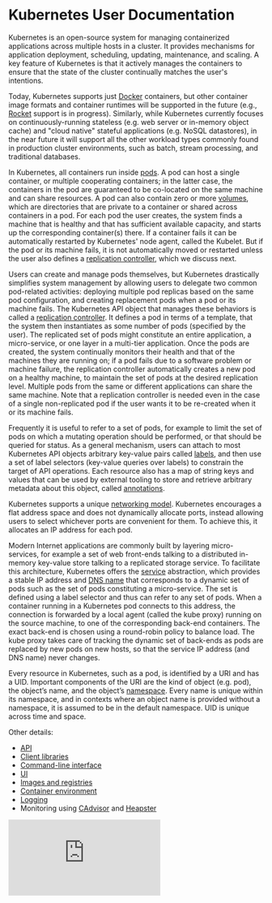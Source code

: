 # Kubernetes User Documentation

Kubernetes is an open-source system for managing containerized applications across multiple hosts in a cluster. It provides mechanisms for application deployment, scheduling, updating, maintenance, and scaling. A key feature of Kubernetes is that it actively manages the containers to ensure that the state of the cluster continually matches the user's intentions.

Today, Kubernetes supports just [Docker](http://www.docker.io) containers, but other container image formats and container runtimes will be supported in the future (e.g., [Rocket](https://coreos.com/blog/rocket/) support is in progress). Similarly, while Kubernetes currently focuses on continuously-running stateless (e.g. web server or in-memory object cache) and "cloud native" stateful applications (e.g. NoSQL datastores), in the near future it will support all the other workload types commonly found in production cluster environments, such as batch, stream processing, and traditional databases. 

In Kubernetes, all containers run inside [pods](pods.md). A pod can host a single container, or multiple cooperating containers; in the latter case, the containers in the pod are guaranteed to be co-located on the same machine and can share resources. A pod can also contain zero or more [volumes](volumes.md), which are directories that are private to a container or shared across containers in a pod. For each pod the user creates, the system finds a machine that is healthy and that has sufficient available capacity, and starts up the corresponding container(s) there. If a container fails it can be automatically restarted by Kubernetes' node agent, called the Kubelet. But if the pod or its machine fails, it is not automatically moved or restarted unless the user also defines a [replication controller](replication-controller.md), which we discuss next.

Users can create and manage pods themselves, but Kubernetes drastically simplifies system management by allowing users to delegate two common pod-related activities: deploying multiple pod replicas based on the same pod configuration, and creating replacement pods when a pod or its machine fails. The Kubernetes API object that manages these behaviors is called a [replication controller](replication-controller.md). It defines a pod in terms of a template, that the system then instantiates as some number of pods (specified by the user). The replicated set of pods might constitute an entire application, a micro-service, or one layer in a multi-tier application. Once the pods are created, the system continually monitors their health and that of the machines they are running on; if a pod fails due to a software problem or machine failure, the replication controller automatically creates a new pod on a healthy machine, to maintain the set of pods at the desired replication level. Multiple pods from the same or different applications can share the same machine. Note that a replication controller is needed even in the case of a single non-replicated pod if the user wants it to be re-created when it or its machine fails.

Frequently it is useful to refer to a set of pods, for example to limit the set of pods on which a mutating operation should be performed, or that should be queried for status. As a general mechanism, users can attach to most Kubernetes API objects arbitrary key-value pairs called [labels](labels.md), and then use a set of label selectors (key-value queries over labels) to constrain the target of API operations. Each resource also has a map of string keys and values that can be used by external tooling to store and retrieve arbitrary metadata about this object, called [annotations](annotations.md). 

Kubernetes supports a unique [networking model](networking.md). Kubernetes encourages a flat address space and does not dynamically allocate ports, instead allowing users to select whichever ports are convenient for them. To achieve this, it allocates an IP address for each pod.

Modern Internet applications are commonly built by layering micro-services, for example a set of web front-ends talking to a distributed in-memory key-value store talking to a replicated storage service. To facilitate this architecture, Kubernetes offers the [service](services.md) abstraction, which provides a stable IP address and [DNS name](dns.md) that corresponds to a dynamic set of pods such as the set of pods constituting a micro-service. The set is defined using a label selector and thus can refer to any set of pods. When a container running in a Kubernetes pod connects to this address, the connection is forwarded by a local agent (called the kube proxy) running on the source machine, to one of the corresponding back-end containers. The exact back-end is chosen using a round-robin policy to balance load. The kube proxy takes care of tracking the dynamic set of back-ends as pods are replaced by new pods on new hosts, so that the service IP address (and DNS name) never changes.

Every resource in Kubernetes, such as a pod, is identified by a URI and has a UID. Important components of the URI are the kind of object (e.g. pod), the object’s name, and the object’s [namespace](namespaces.md). Every name is unique within its namespace, and in contexts where an object name is provided without a namespace, it is assumed to be in the default namespace. UID is unique across time and space.

Other details:

* [API](api.md)
* [Client libraries](client-libraries.md)
* [Command-line interface](kubectl.md)
* [UI](ui.md)
* [Images and registries](images.md)
* [Container environment](container-environment.md)
* [Logging](logging.md)
* Monitoring using [CAdvisor](https://github.com/google/cadvisor) and [Heapster](https://github.com/GoogleCloudPlatform/heapster)



[![Analytics](https://kubernetes-site.appspot.com/UA-36037335-10/GitHub/docs/overview.md?pixel)]()
